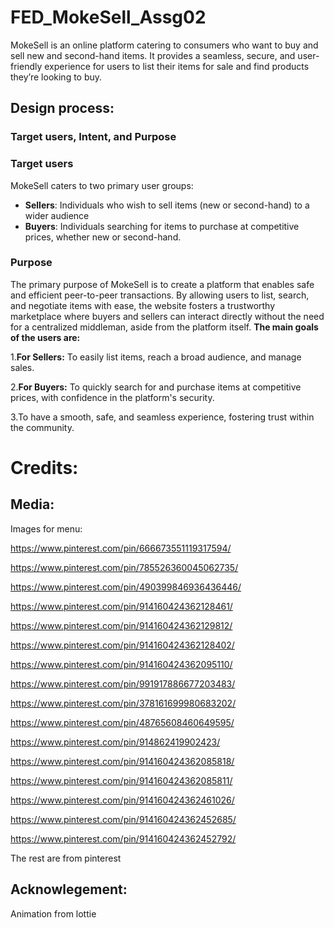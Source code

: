 # FED_MokeSell_Assg02
MokeSell is an online platform catering to consumers who want to buy and sell new and second-hand items. It provides a seamless, secure, and user-friendly experience for users to list their items for sale and find products they’re looking to buy.

## Design process:

### Target users, Intent, and Purpose
### Target users
MokeSell caters to two primary user groups:
- **Sellers**: Individuals who wish to sell items (new or second-hand) to a wider audience
- **Buyers**: Individuals searching for items to purchase at competitive prices, whether new or second-hand. 

### Purpose

The primary purpose of MokeSell is to create a platform that enables safe and efficient peer-to-peer transactions. By allowing users to list, search, and negotiate items with ease, the website fosters a trustworthy marketplace where buyers and sellers can interact directly without the need for a centralized middleman, aside from the platform itself.
**The main goals of the users are:**

1.**For Sellers:** To easily list items, reach a broad audience, and manage sales.

2.**For Buyers:** To quickly search for and purchase items at competitive prices, with confidence in the platform's security.

3.To have a smooth, safe, and seamless experience, fostering trust within the community.
# Credits:
## Media:
Images for menu:

https://www.pinterest.com/pin/666673551119317594/

https://www.pinterest.com/pin/785526360045062735/

https://www.pinterest.com/pin/490399846936436446/

https://www.pinterest.com/pin/914160424362128461/

https://www.pinterest.com/pin/914160424362129812/

https://www.pinterest.com/pin/914160424362128402/

https://www.pinterest.com/pin/914160424362095110/

https://www.pinterest.com/pin/991917886677203483/

https://www.pinterest.com/pin/378161699980683202/

https://www.pinterest.com/pin/48765608460649595/

https://www.pinterest.com/pin/914862419902423/

https://www.pinterest.com/pin/914160424362085818/

https://www.pinterest.com/pin/914160424362085811/

https://www.pinterest.com/pin/914160424362461026/

https://www.pinterest.com/pin/914160424362452685/

https://www.pinterest.com/pin/914160424362452792/

The rest are from pinterest

## Acknowlegement:
Animation from lottie





